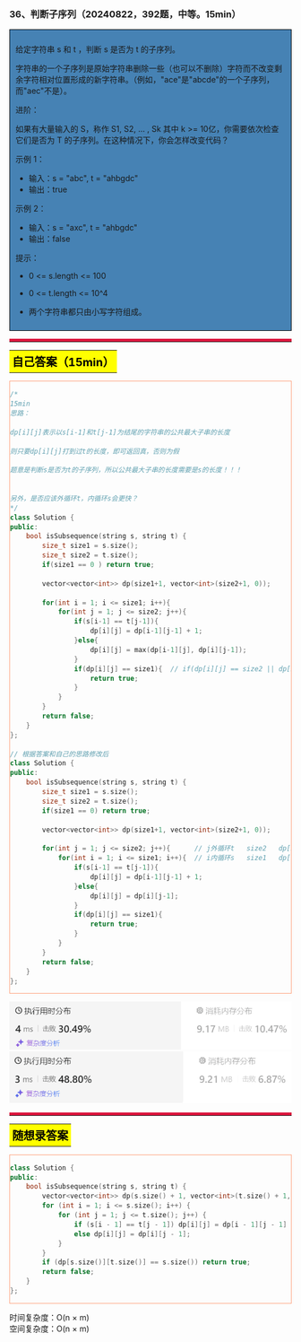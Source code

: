 ### 36、判断子序列（20240822，392题，中等。15min）
<div style="border: 1px solid black; padding: 10px; background-color: SteelBlue;">

给定字符串 s 和 t ，判断 s 是否为 t 的子序列。

字符串的一个子序列是原始字符串删除一些（也可以不删除）字符而不改变剩余字符相对位置形成的新字符串。（例如，"ace"是"abcde"的一个子序列，而"aec"不是）。

进阶：

如果有大量输入的 S，称作 S1, S2, ... , Sk 其中 k >= 10亿，你需要依次检查它们是否为 T 的子序列。在这种情况下，你会怎样改变代码？
 

示例 1：

- 输入：s = "abc", t = "ahbgdc"
- 输出：true

示例 2：

- 输入：s = "axc", t = "ahbgdc"
- 输出：false
 

提示：

- 0 <= s.length <= 100
- 0 <= t.length <= 10^4
- 两个字符串都只由小写字符组成。

  </p>
</div>

<hr style="border-top: 5px solid #DC143C;">

<table>
  <tr>
    <td bgcolor="Yellow" style="padding: 5px; border: 0px solid black;">
      <span style="font-weight: bold; font-size: 20px;color: black;">
      自己答案（15min）
      </span>
    </td>
  </tr>
</table>
<div style="padding: 0px; border: 1.5px solid LightSalmon; margin-bottom: 10px;">

```C++
/*
15min
思路：

dp[i][j]表示以s[i-1]和t[j-1]为结尾的字符串的公共最大子串的长度

则只要dp[i][j]打到过t的长度，即可返回真，否则为假

题意是判断s是否为t的子序列，所以公共最大子串的长度需要是s的长度！！！


另外，是否应该外循环t，内循环s会更快？
*/
class Solution {
public:
    bool isSubsequence(string s, string t) {
        size_t size1 = s.size();
        size_t size2 = t.size();
        if(size1 == 0 ) return true;

        vector<vector<int>> dp(size1+1, vector<int>(size2+1, 0));

        for(int i = 1; i <= size1; i++){
            for(int j = 1; j <= size2; j++){
                if(s[i-1] == t[j-1]){
                    dp[i][j] = dp[i-1][j-1] + 1;
                }else{
                    dp[i][j] = max(dp[i-1][j], dp[i][j-1]);
                }
                if(dp[i][j] == size1){  // if(dp[i][j] == size2 || dp[i][j] == size1)
                    return true;
                }
            }
        }
        return false;
    }
};

// 根据答案和自己的思路修改后
class Solution {
public:
    bool isSubsequence(string s, string t) {
        size_t size1 = s.size();
        size_t size2 = t.size();
        if(size1 == 0) return true;

        vector<vector<int>> dp(size1+1, vector<int>(size2+1, 0));

        for(int j = 1; j <= size2; j++){      // j外循环t   size2   dp[i][j]
            for(int i = 1; i <= size1; i++){  // i内循环s   size1   dp[size1][size2]
                if(s[i-1] == t[j-1]){
                    dp[i][j] = dp[i-1][j-1] + 1;
                }else{
                    dp[i][j] = dp[i][j-1];   
                }
                if(dp[i][j] == size1){ 
                    return true;
                }
            }
        }
        return false;
    }
};
```

</div>

![alt text](image/77e5683f07a9e36b34119777651ceaf.png)
![alt text](image/41807c917614d167e1d68541233c423.png)

<hr style="border-top: 5px solid #DC143C;">

<table>
  <tr>
    <td bgcolor="Yellow" style="padding: 5px; border: 0px solid black;">
      <span style="font-weight: bold; font-size: 20px;color: black;">
      随想录答案
      </span>
    </td>
  </tr>
</table>

<div style="padding: 0px; border: 1.5px solid LightSalmon; margin-bottom: 10px">

```C++
class Solution {
public:
    bool isSubsequence(string s, string t) {
        vector<vector<int>> dp(s.size() + 1, vector<int>(t.size() + 1, 0));
        for (int i = 1; i <= s.size(); i++) {
            for (int j = 1; j <= t.size(); j++) {
                if (s[i - 1] == t[j - 1]) dp[i][j] = dp[i - 1][j - 1] + 1;
                else dp[i][j] = dp[i][j - 1];
            }
        }
        if (dp[s.size()][t.size()] == s.size()) return true;
        return false;
    }
};
```
</div>

时间复杂度：O(n × m)  
空间复杂度：O(n × m)